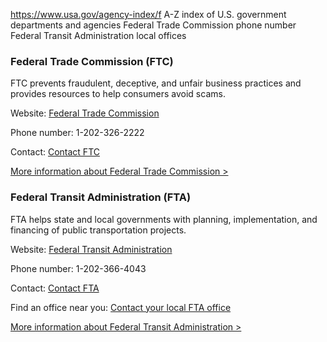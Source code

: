 

https://www.usa.gov/agency-index/f
A-Z index of U.S. government departments and agencies
Federal Trade Commission phone number
Federal Transit Administration local offices

### Federal Trade Commission (FTC)

FTC prevents fraudulent, deceptive, and unfair business practices and provides resources to help consumers avoid scams.

Website: [Federal Trade Commission](https://www.ftc.gov/)

Phone number: 1-202-326-2222

Contact: [Contact FTC](https://www.ftc.gov/about-ftc/contact)

[More information about Federal Trade Commission >](https://www.usa.gov/agencies/federal-trade-commission)

### Federal Transit Administration (FTA)

FTA helps state and local governments with planning, implementation, and financing of public transportation projects.

Website: [Federal Transit Administration](https://www.transit.dot.gov/)

Phone number: 1-202-366-4043

Contact: [Contact FTA](https://www.transit.dot.gov/about/contact/contact-us)

Find an office near you: [Contact your local FTA office](https://www.transit.dot.gov/about/regional-offices/regional-offices)

[More information about Federal Transit Administration >](https://www.usa.gov/agencies/federal-transit-administration)
